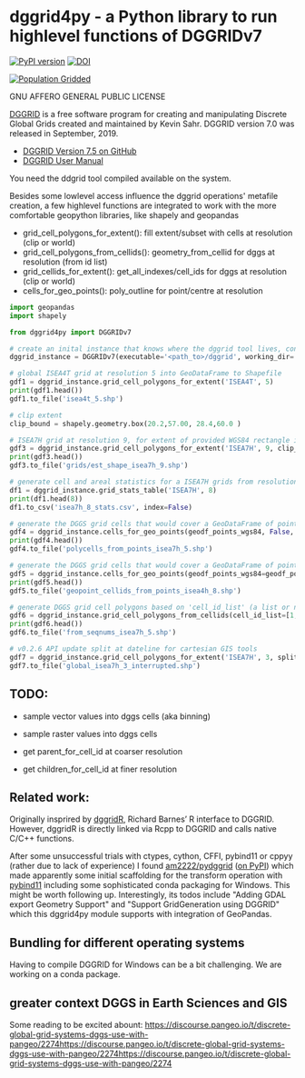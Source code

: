 # dggrid4py - a Python library to run highlevel functions of DGGRIDv7

[![PyPI version](https://badge.fury.io/py/dggrid4py.svg)](https://badge.fury.io/py/dggrid4py) [![DOI](https://zenodo.org/badge/295495597.svg)](https://zenodo.org/badge/latestdoi/295495597)

[![Population Gridded](day-04-hexa.png)](https://twitter.com/allixender/status/1324055326111485959)

GNU AFFERO GENERAL PUBLIC LICENSE

[DGGRID](https://www.discreteglobalgrids.org/software/) is a free software program for creating and manipulating Discrete Global Grids created and maintained by Kevin Sahr. DGGRID version 7.0 was released in September, 2019.

- [DGGRID Version 7.5 on GitHub](https://github.com/sahrk/DGGRID)
- [DGGRID User Manual](https://raw.githubusercontent.com/sahrk/DGGRID/b61b1d93553c76fc0060f22ed4f903fa2e6789ec/dggridManualV75.pdf)


You need the ddgrid tool compiled available on the system.

Besides some lowlevel access influence the dggrid operations' metafile creation, a few highlevel functions are integrated to work with the more comfortable geopython libraries, like shapely and geopandas

- grid_cell_polygons_for_extent(): fill extent/subset with cells at resolution (clip or world)
- grid_cell_polygons_from_cellids(): geometry_from_cellid for dggs at resolution (from id list)
- grid_cellids_for_extent(): get_all_indexes/cell_ids for dggs at resolution (clip or world)
- cells_for_geo_points(): poly_outline for point/centre at resolution


```python
import geopandas
import shapely

from dggrid4py import DGGRIDv7

# create an inital instance that knows where the dggrid tool lives, configure temp workspace and log/stdout output
dggrid_instance = DGGRIDv7(executable='<path_to>/dggrid', working_dir='.', capture_logs=False, silent=False)

# global ISEA4T grid at resolution 5 into GeoDataFrame to Shapefile
gdf1 = dggrid_instance.grid_cell_polygons_for_extent('ISEA4T', 5)
print(gdf1.head())
gdf1.to_file('isea4t_5.shp')

# clip extent
clip_bound = shapely.geometry.box(20.2,57.00, 28.4,60.0 )

# ISEA7H grid at resolution 9, for extent of provided WGS84 rectangle into GeoDataFrame to Shapefile
gdf3 = dggrid_instance.grid_cell_polygons_for_extent('ISEA7H', 9, clip_geom=est_bound)
print(gdf3.head())
gdf3.to_file('grids/est_shape_isea7h_9.shp')

# generate cell and areal statistics for a ISEA7H grids from resolution 0 to 8 (return a pandas DataFrame)
df1 = dggrid_instance.grid_stats_table('ISEA7H', 8)
print(df1.head(8))
df1.to_csv('isea7h_8_stats.csv', index=False)

# generate the DGGS grid cells that would cover a GeoDataFrame of points, return Polygons with cell IDs as GeoDataFrame
gdf4 = dggrid_instance.cells_for_geo_points(geodf_points_wgs84, False, 'ISEA7H', 5)
print(gdf4.head())
gdf4.to_file('polycells_from_points_isea7h_5.shp')

# generate the DGGS grid cells that would cover a GeoDataFrame of points, return cell IDs added as column to the points GDF
gdf5 = dggrid_instance.cells_for_geo_points(geodf_points_wgs84=geodf_points_wgs84, cell_ids_only=True, dggs_type='ISEA4H', resolution=8)
print(gdf5.head())
gdf5.to_file('geopoint_cellids_from_points_isea4h_8.shp')

# generate DGGS grid cell polygons based on 'cell_id_list' (a list or np.array of provided cell_ids)
gdf6 = dggrid_instance.grid_cell_polygons_from_cellids(cell_id_list=[1, 4, 8], 'ISEA7H', 5)
print(gdf6.head())
gdf6.to_file('from_seqnums_isea7h_5.shp')

# v0.2.6 API update split at dateline for cartesian GIS tools
gdf7 = dggrid_instance.grid_cell_polygons_for_extent('ISEA7H', 3, split_dateline=True)
gdf7.to_file('global_isea7h_3_interrupted.shp')

```

## TODO:

- sample vector values into dggs cells (aka binning)
- sample raster values into dggs cells

- get parent_for_cell_id at coarser resolution
- get children_for_cell_id at finer resolution

## Related work:

Originally insprired by [dggridR](https://github.com/r-barnes/dggridR), Richard Barnes’ R interface to DGGRID. However, dggridR is directly linked via Rcpp to DGGRID and calls native C/C++ functions.

After some unsuccessful trials with ctypes, cython, CFFI, pybind11 or cppyy (rather due to lack of experience) I found [am2222/pydggrid](https://github.com/am2222/pydggrid) ([on PyPI](https://pypi.org/project/pydggrid/)) which made apparently some initial scaffolding for the transform operation with [pybind11](https://pybind11.readthedocs.io/en/master/) including some sophisticated conda packaging for Windows. This might be worth following up. Interestingly, its todos include "Adding GDAL export Geometry Support" and "Support GridGeneration using DGGRID" which this dggrid4py module supports with integration of GeoPandas.


## Bundling for different operating systems

Having to compile DGGRID for Windows can be a bit challenging. We are working on a conda package.

## greater context DGGS in Earth Sciences and GIS

Some reading to be excited abount: https://discourse.pangeo.io/t/discrete-global-grid-systems-dggs-use-with-pangeo/2274https://discourse.pangeo.io/t/discrete-global-grid-systems-dggs-use-with-pangeo/2274https://discourse.pangeo.io/t/discrete-global-grid-systems-dggs-use-with-pangeo/2274
